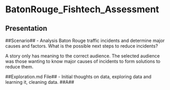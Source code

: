 # BatonRouge_Fishtech_Assessment

## Presentation
##Scenario## - Analysis Baton Rouge traffic incidents and determine major causes and factors. What is the possible next steps to reduce incidents?

A story only has meaning to the correct audience. The selected audience was those wanting to know major causes of incidents to form solutions to reduce them.

##Exploration.md File## - Initial thoughts on data, exploring data and learning it, cleaning data.
##A##
